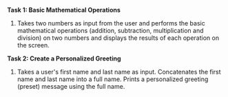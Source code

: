 **Task 1: Basic Mathematical Operations**
1.  Takes two numbers as input from the user and performs the basic mathematical operations (addition, subtraction, multiplication and division) on two numbers and displays the results of each operation on the screen.
 
**Task 2: Create a Personalized Greeting**
1.  Takes a user's first name and last name as input. Concatenates the first name and last name into a full name. Prints a personalized greeting (preset) message using the full name.
